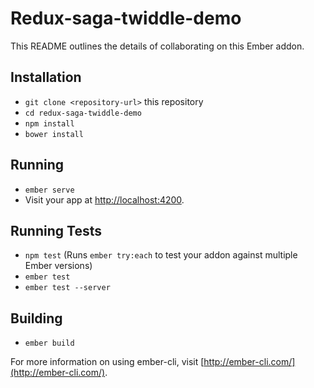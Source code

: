 # Redux-saga-twiddle-demo

This README outlines the details of collaborating on this Ember addon.

## Installation

* `git clone <repository-url>` this repository
* `cd redux-saga-twiddle-demo`
* `npm install`
* `bower install`

## Running

* `ember serve`
* Visit your app at [http://localhost:4200](http://localhost:4200).

## Running Tests

* `npm test` (Runs `ember try:each` to test your addon against multiple Ember versions)
* `ember test`
* `ember test --server`

## Building

* `ember build`

For more information on using ember-cli, visit [http://ember-cli.com/](http://ember-cli.com/).
